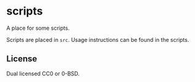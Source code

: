 # scripts
A place for some scripts.

Scripts are placed in ``src``. Usage instructions can be found in the scripts.

## License
Dual licensed CC0 or 0-BSD.
